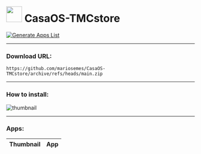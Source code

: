 # <img src="https://cdn.jsdelivr.net/gh/mariosemes/CasaOS-TMCstore@main/default-icon.png" width="42" height="42"> CasaOS-TMCstore
[![Generate Apps List](https://github.com/mariosemes/CasaOS-TMCstore/actions/workflows/main.yml/badge.svg)](https://github.com/mariosemes/CasaOS-TMCstore/actions/workflows/main.yml)

---

### Download URL:

    https://github.com/mariosemes/CasaOS-TMCstore/archive/refs/heads/main.zip
 
---

### How to install:
![thumbnail](Assets/how-to-install.gif)

---

### Apps:

| Thumbnail | App |
| --- | --- |
